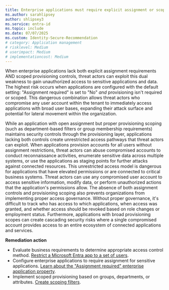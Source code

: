 ```yaml
---
title: Enterprise applications must require explicit assignment or scoped provisioning 
ms.author: sarahlipsey
author: shlipsey3
ms.service: entra-id
ms.topic: include
ms.date: 07/07/2025
ms.custom: Identity-Secure-Recommendation
# category: Application management    
# risklevel: Medium
# userimpact: Medium
# implementationcost: Medium
---
```

When enterprise applications lack both explicit assignment requirements AND scoped provisioning controls, threat actors can exploit this dual weakness to gain unauthorized access to sensitive applications and data. The highest risk occurs when applications are configured with the default setting: "Assignment required" is set to "No" *and* provisioning isn't required or scoped. This dangerous combination allows threat actors who compromise any user account within the tenant to immediately access applications with broad user bases, expanding their attack surface and potential for lateral movement within the organization.

While an application with open assignment but proper provisioning scoping (such as department-based filters or group membership requirements) maintains security controls through the provisioning layer, applications lacking both controls create unrestricted access pathways that threat actors can exploit. When applications provision accounts for all users without assignment restrictions, threat actors can abuse compromised accounts to conduct reconnaissance activities, enumerate sensitive data across multiple systems, or use the applications as staging points for further attacks against connected resources. This unrestricted access model is dangerous for applications that have elevated permissions or are connected to critical business systems. Threat actors can use any compromised user account to access sensitive information, modify data, or perform unauthorized actions that the application's permissions allow. The absence of both assignment controls and provisioning scoping also prevents organizations from implementing proper access governance. Without proper governance, it's difficult to track who has access to which applications, when access was granted, and whether access should be revoked based on role changes or employment status. Furthermore, applications with broad provisioning scopes can create cascading security risks where a single compromised account provides access to an entire ecosystem of connected applications and services.

**Remediation action**
- Evaluate business requirements to determine appropriate access control method. [Restrict a Microsoft Entra app to a set of users](../../identity-platform/howto-restrict-your-app-to-a-set-of-users.md).
- Configure enterprise applications to require assignment for sensitive applications. [Learn about the "Assignment required" enterprise application property](../../identity/enterprise-apps/application-properties.md#assignment-required).
- Implement scoped provisioning based on groups, departments, or attributes. [Create scoping filters](../../identity/app-provisioning/define-conditional-rules-for-provisioning-user-accounts.md#create-scoping-filters).